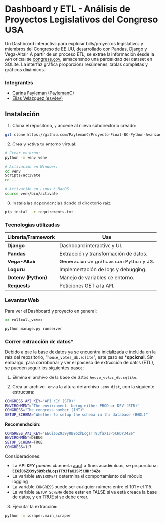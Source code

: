 # Dashboard y ETL - Análisis de Proyectos Legislativos del Congreso USA

Un Dashboard interactivo para explorar bills/proyectos legislativos y miembros del Congreso de EE.UU, desarrollado con Pandas, Django y Vega-Altair. A partir de un proceso ETL, se extrae la información desde la API oficial de [congress.gov](https://api.congress.gov/), almacenando una parcialidad del dataset en SQLite. La interfaz gráfica proporciona resúmenes, tablas completas y gráficos dinámicos.

### Integrantes

- [Carina Payleman (PaylemanC)](https://github.com/PaylemanC)
- [Elias Velazquez (esvdev)](https://github.com/eliasvelazquezdev)

## Instalación

1. Clona el repositorio, y accede al nuevo subdirectorio creado:

```bash
git clone https://github.com/PaylemanC/Proyecto-Final-BC-Python-Avanzado-g2.git
```

2. Crea y activa tu entorno virtual:

```bash
# Crear entorno: 
python -m venv venv

# Activación en Windows:
cd venv 
Scripts/activate 
cd .. 

# Activación en Linux & MacOS
source venv/bin/activate
```

3. Instala las dependencias desde el directorio raíz:

```bash
pip install -r requirements.txt 
```

### Tecnologías utilizadas

| Librería/Framework | Uso  |
| --- | --- |
| **Django** | Dashboard interactivo y UI.  |
| **Pandas** | Extracción y transformación de datos.  |
| **Vega-Altair** | Generación de gráficos con Python y JS. |
| **Loguru** | Implementación de logs y debugging.  |
| **Dotenv (Python)** | Manejo de variables de entorno.  |
| **Requests** | Peticiones GET a la API.  |

### Levantar Web

Para ver el Dashboard y proyecto en general:

```bash
cd rollcall_votes

python manage.py runserver
```

### Correr extracción de datos*

Debido a que la base de datos ya se encuentra inicializada e incluida en la raíz del repositorio, “`house_votes_db.sqlite`", este paso es *__opcional__. Sin embargo, para corroborrar y ver el proceso de extracción de datos (ETL), se pueden seguir los siguientes pasos:

1. Elimina el archivo de la base de datos `house_votes_db.sqlite`.

2. Crea un archivo `.env` a la altura del archivo `.env-dist`, con la siguiente estructura:

```bash
CONGRESS_API_KEY="API KEY (STR)" 
ENVIRONMENT="The environment, being either PROD or DEV (STR)" 
CONGRESS="The congress number (INT)" 
SETUP_SCHEMA="Whether to setup the schema in the database (BOOL)"
```

**Recomendación**:

```bash
CONGRESS_API_KEY="EE6i06Z939y8B9bzhLcgsTT93faX1SP5CHDr34Ze" 
ENVIRONMENT=DEBUG
SETUP_SCHEMA=TRUE
CONGRESS=117
```

Consideraciones:

- La API KEY puedes obtenerla [aquí](https://api.congress.gov/sign-up/); a fines académicos, se proporciona: **`EE6i06Z939y8B9bzhLcgsTT93faX1SP5CHDr34Ze`**
- La variable `ENVIROMENT` determina el comportamiento del módulo logging.
- La variable `CONGRESS` puede ser cualquier número entre el 101 y el 115.
- La variable `SETUP_SCHEMA` debe estar en FALSE si ya está creada la base de datos, y en TRUE si se debe crear.

3. Ejecutar la extracción:

```bash
python -m scraper.main_scraper
```